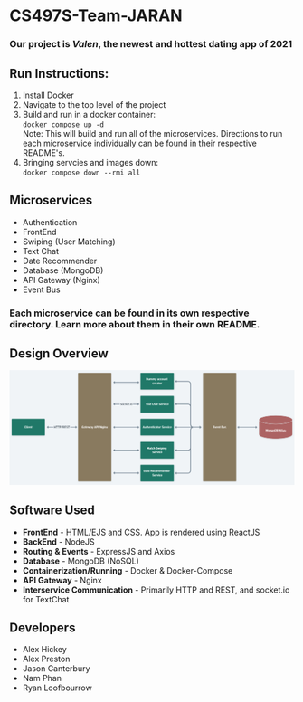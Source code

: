 
# CS497S-Team-JARAN

### Our project is _Valen_, the newest and **hottest** dating app of 2021

## Run Instructions:

1. Install Docker
2. Navigate to the top level of the project
3. Build and run in a docker container:\
    `docker compose up -d`\
    Note: This will build and run all of the microservices. Directions to run each microservice individually can be found in their respective README's.
4. Bringing servcies and images down:\
    `docker compose down --rmi all`

## Microservices
* Authentication
* FrontEnd
* Swiping (User Matching)
* Text Chat
* Date Recommender
* Database (MongoDB)
* API Gateway (Nginx)
* Event Bus

### Each microservice can be found in its own respective directory. Learn more about them in their own README.

## Design Overview
![Design Overview](FrontEnd\public\System_Design.PNG)


## Software Used
* **FrontEnd** - HTML/EJS and CSS. App is rendered using ReactJS
* **BackEnd** - NodeJS
* **Routing & Events** - ExpressJS and Axios
* **Database** - MongoDB (NoSQL)
* **Containerization/Running** - Docker & Docker-Compose
* **API Gateway** - Nginx
* **Interservice Communication** - Primarily HTTP and REST, and socket.io for TextChat

## Developers
* Alex Hickey
* Alex Preston
* Jason Canterbury
* Nam Phan
* Ryan Loofbourrow